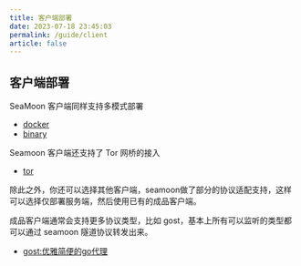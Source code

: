 ```yaml
---
title: 客户端部署
date: 2023-07-18 23:45:03
permalink: /guide/client
article: false
---
```


## 客户端部署

SeaMoon 客户端同样支持多模式部署

+ [docker](https://seamoon.dvkunion.cn/guide/client/docker/)
+ [binary](https://seamoon.dvkunion.cn/guide/deploy/binary/)

Seamoon 客户端还支持了 Tor 网桥的接入

+ [tor](https://seamoon.dvkunion.cn/guide/client/tor/)

除此之外，你还可以选择其他客户端，seamoon做了部分的协议适配支持，这样可以选择仅部署服务端，然后使用已有的成品客户端。

成品客户端通常会支持更多协议类型，比如 gost，基本上所有可以监听的类型都可以通过 seamoon 隧道协议转发出来。

+ [gost:优雅简便的go代理](https://seamoon.dvkunion.cn/guide/client/gost/)

[//]: # (+ [v2ray: 时代战神]&#40;https://seamoon.dvkunion.cn/guide/client/v2ray/&#41;)